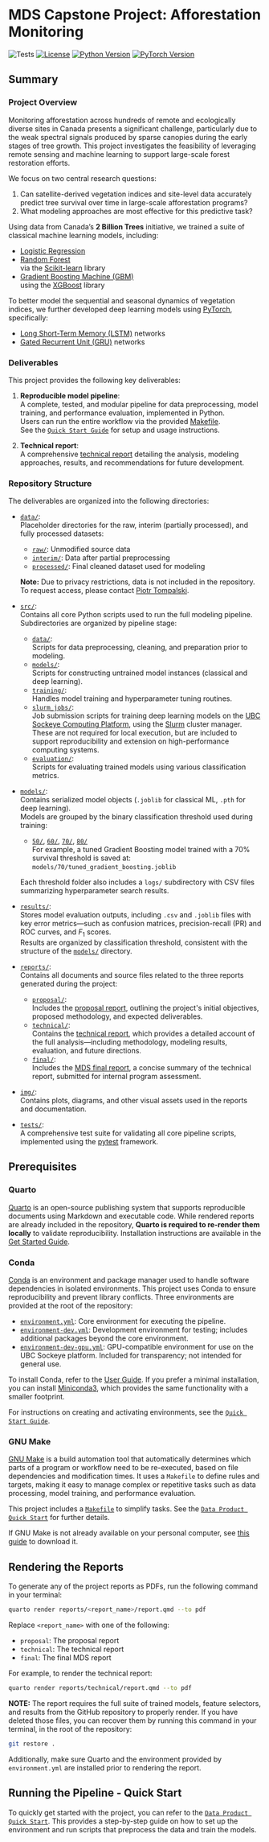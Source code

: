 # MDS Capstone Project: Afforestation Monitoring

![Tests](https://github.com/ptompalski/MDSAfforestationMonitoring/actions/workflows/run_test.yaml/badge.svg)
[![License](https://img.shields.io/badge/License-GPL--3-blue)](./LICENSE)
[![Python Version](https://img.shields.io/badge/Python-3.12.11-blue)](https://www.python.org/downloads/release/python-31211/)
[![PyTorch Version](https://img.shields.io/badge/PyTorch-2.7.0-red)](https://pytorch.org/blog/pytorch-2-7/)

## Summary

### Project Overview

Monitoring afforestation across hundreds of remote and ecologically diverse sites in Canada presents a significant challenge, particularly due to the weak spectral signals produced by sparse canopies during the early stages of tree growth. This project investigates the feasibility of leveraging remote sensing and machine learning to support large-scale forest restoration efforts.

We focus on two central research questions:

1. Can satellite-derived vegetation indices and site-level data accurately predict tree survival over time in large-scale afforestation programs?
2. What modeling approaches are most effective for this predictive task?

Using data from Canada’s **2 Billion Trees** initiative, we trained a suite of classical machine learning models, including:

- [Logistic Regression](https://scikit-learn.org/stable/modules/generated/sklearn.linear_model.LogisticRegression.html)
- [Random Forest](https://scikit-learn.org/stable/modules/generated/sklearn.ensemble.RandomForestClassifier.html)  
  via the [Scikit-learn](https://scikit-learn.org/stable/index.html) library
- [Gradient Boosting Machine (GBM)](https://xgboost.readthedocs.io/en/latest/python/python_api.html#module-xgboost.sklearn)  
  using the [XGBoost](https://xgboost.readthedocs.io/en/latest/index.html) library

To better model the sequential and seasonal dynamics of vegetation indices, we further developed deep learning models using [PyTorch](https://pytorch.org/), specifically:

- [Long Short-Term Memory (LSTM)](https://pytorch.org/docs/stable/generated/torch.nn.LSTM.html) networks
- [Gated Recurrent Unit (GRU)](https://pytorch.org/docs/stable/generated/torch.nn.GRU.html) networks

### Deliverables

This project provides the following key deliverables:

1. **Reproducible model pipeline**:  
   A complete, tested, and modular pipeline for data preprocessing, model training, and performance evaluation, implemented in Python.  
   Users can run the entire workflow via the provided [Makefile](./Makefile).  
   See the [`Quick Start Guide`](./notebooks/data_product_quickstart.ipynb) for setup and usage instructions.

2. **Technical report**:  
   A comprehensive [technical report](./reports/technical/report.pdf) detailing the analysis, modeling approaches, results, and recommendations for future development.

### Repository Structure

The deliverables are organized into the following directories:

- [`data/`](./data):  
  Placeholder directories for the raw, interim (partially processed), and fully processed datasets:  
  - [`raw/`](./data/raw): Unmodified source data  
  - [`interim/`](./data/interim): Data after partial preprocessing  
  - [`processed/`](./data/processed): Final cleaned dataset used for modeling  
  
  **Note:** Due to privacy restrictions, data is not included in the repository. To request access, please contact [Piotr Tompalski](https://github.com/ptompalski).

- [`src/`](./src):  
  Contains all core Python scripts used to run the full modeling pipeline. Subdirectories are organized by pipeline stage:
  - [`data/`](./src/data):  
    Scripts for data preprocessing, cleaning, and preparation prior to modeling.
  - [`models/`](./src/models):  
    Scripts for constructing untrained model instances (classical and deep learning).
  - [`training/`](./src/training):  
    Handles model training and hyperparameter tuning routines.
  - [`slurm_jobs/`](./src/slurm_jobs):  
    Job submission scripts for training deep learning models on the [UBC Sockeye Computing Platform](https://arc.ubc.ca/compute-storage/ubc-arc-sockeye), using the [Slurm](https://slurm.schedmd.com/overview.html) cluster manager.  
    These are not required for local execution, but are included to support reproducibility and extension on high-performance computing systems.
  - [`evaluation/`](./src/evaluation):  
    Scripts for evaluating trained models using various classification metrics.

- [`models/`](./models):  
  Contains serialized model objects (`.joblib` for classical ML, `.pth` for deep learning).  
  Models are grouped by the binary classification threshold used during training:  
  - [`50/`](./models/50), [`60/`](./models/60), [`70/`](./models/70), [`80/`](./models/80)  
    For example, a tuned Gradient Boosting model trained with a 70% survival threshold is saved at:  
    `models/70/tuned_gradient_boosting.joblib`  

  Each threshold folder also includes a `logs/` subdirectory with CSV files summarizing hyperparameter search results.
  
- [`results/`](./results):  
  Stores model evaluation outputs, including `.csv` and `.joblib` files with key error metrics—such as confusion matrices, precision-recall (PR) and ROC curves, and $F_1$ scores.  
  Results are organized by classification threshold, consistent with the structure of the [`models/`](./models) directory.

- [`reports/`](./reports):  
  Contains all documents and source files related to the three reports generated during the project:
  - [`proposal/`](./reports/proposal):  
    Includes the [proposal report](./reports/proposal/report.pdf), outlining the project's initial objectives, proposed methodology, and expected deliverables.
  - [`technical/`](./reports/technical):  
    Contains the [technical report](./reports/technical/report.pdf), which provides a detailed account of the full analysis—including methodology, modeling results, evaluation, and future directions.
  - [`final/`](./reports/final):  
    Includes the [MDS final report](./reports/final/report.pdf), a concise summary of the technical report, submitted for internal program assessment.

- [`img/`](./img/):  
  Contains plots, diagrams, and other visual assets used in the reports and documentation.

- [`tests/`](./tests/):  
  A comprehensive test suite for validating all core pipeline scripts, implemented using the [pytest](https://docs.pytest.org/en/stable/) framework.

## Prerequisites

### Quarto

[Quarto](https://quarto.org/) is an open-source publishing system that supports reproducible documents using Markdown and executable code. While rendered reports are already included in the repository, **Quarto is required to re-render them locally** to validate reproducibility. Installation instructions are available in the [Get Started Guide](https://quarto.org/docs/get-started/).

### Conda

[Conda](https://docs.conda.io/projects/conda/en/latest/index.html) is an environment and package manager used to handle software dependencies in isolated environments. This project uses Conda to ensure reproducibility and prevent library conflicts. Three environments are provided at the root of the repository:

- [`environment.yml`](./environment.yml): Core environment for executing the pipeline.
- [`environment-dev.yml`](./environment-dev.yml): Development environment for testing; includes additional packages beyond the core environment.
- [`environment-dev-gpu.yml`](./environment-dev-gpu.yml): GPU-compatible environment for use on the UBC Sockeye platform. Included for transparency; not intended for general use.

To install Conda, refer to the [User Guide](https://docs.conda.io/projects/conda/en/latest/user-guide/index.html). If you prefer a minimal installation, you can install [Miniconda3](https://docs.conda.io/en/latest/miniconda.html), which provides the same functionality with a smaller footprint.

For instructions on creating and activating environments, see the [`Quick Start Guide`](./notebooks/data_product_quickstart.ipynb).

### GNU Make

[GNU Make](https://www.gnu.org/software/make/) is a build automation tool that automatically determines which parts of a program or workflow need to be re-executed, based on file dependencies and modification times. It uses a `Makefile` to define rules and targets, making it easy to manage complex or repetitive tasks such as data processing, model training, and performance evaluation.

This project includes a [`Makefile`](./Makefile) to simplify tasks. See the [`Data Product Quick Start`](./notebooks/data_product_quickstart.ipynb) for further details.

If GNU Make is not already available on your personal computer, see [this guide](https://www.gnu.org/software/make/#download) to download it.

## Rendering the Reports

To generate any of the project reports as PDFs, run the following command in your terminal:

```bash
quarto render reports/<report_name>/report.qmd --to pdf
```

Replace `<report_name>` with one of the following:

- `proposal`: The proposal report
- `technical`: The technical report
- `final`: The final MDS report

For example, to render the technical report:

```bash
quarto render reports/technical/report.qmd --to pdf
```

**NOTE:** The report requires the full suite of trained models, feature selectors, and results from the GitHub repository to properly render. If you have deleted those files, you can recover them by running this command in your terminal, in the root of the repository:

```bash
git restore .
```

Additionally, make sure Quarto and the environment provided by `environment.yml` are installed prior to rendering the report.

## Running the Pipeline - Quick Start

To quickly get started with the project, you can refer to the [`Data Product Quick Start`](./notebooks/data_product_quickstart.ipynb). This provides a step-by-step guide on how to set up the environment and run scripts that preprocess the data and train the models.
